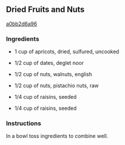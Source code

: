 ## Dried Fruits and Nuts

[a0bb2d6a96](http://www.epicurious.com/recipes/food/views/dried-fruits-and-nuts-13451)

### Ingredients

 - 1 cup of apricots, dried, sulfured, uncooked

 - 1/2 cup of dates, deglet noor

 - 1/2 cup of nuts, walnuts, english

 - 1/2 cup of nuts, pistachio nuts, raw

 - 1/4 cup of raisins, seeded

 - 1/4 cup of raisins, seeded

### Instructions

In a bowl toss ingredients to combine well.